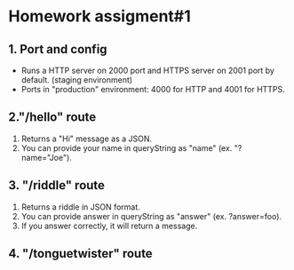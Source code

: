 # Homework assigment#1
## 1. Port and config
* Runs a HTTP server on 2000 port and HTTPS server on 2001 port by default. (staging environment)
* Ports in "production" environment: 4000 for HTTP and 4001 for HTTPS.
## 2."/hello" route
1. Returns a "Hi" message as a JSON.
2. You can provide your name in queryString as "name" (ex. "?name="Joe").
## 3. "/riddle" route
1. Returns a riddle in JSON format.
2. You can provide answer in queryString as "answer" (ex. ?answer=foo).
3. If you answer correctly, it will return a message.
## 4. "/tonguetwister" route
